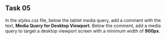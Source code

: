 ## Task 05
In the *styles.css* file, below the tablet media query, add a comment with the text,   **Media Query for Desktop Viewport**. Below the comment, add a media query to target a desktop viewport screen with a minimum width of  **900px**. 